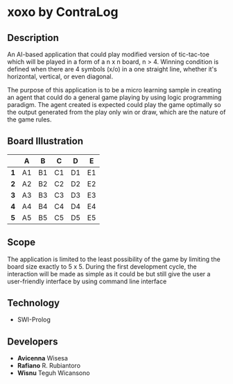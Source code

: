 # **xoxo** by ContraLog

## Description
An AI-based application that could play modified version of tic-tac-toe which will be played in a form of a n x n board, n > 4. Winning condition is defined when there are 4 symbols (x/o) in a one straight line, whether it's horizontal, vertical, or even diagonal.

The purpose of this application is to be a micro learning sample in creating an agent that could do a general game playing by using logic programming paradigm. The agent created is expected could play the game optimally so the output generated from the play only win or draw, which are the nature of the game rules.

## Board Illustration
|  | **A**  | **B**  | **C**  | **D**  | **E**  |
|---|----|----|----|----|----|
| **1** | A1 | B1 | C1 | D1 | E1 |
| **2** | A2 | B2 | C2 | D2 | E2 |
| **3** | A3 | B3 | C3 | D3 | E3 |
| **4** | A4 | B4 | C4 | D4 | E4 |
| **5** | A5 | B5 | C5 | D5 | E5 |

## Scope
The application is limited to the least possibility of the game by limiting the board size exactly to 5 x 5. During the first development cycle, the interaction will be made as simple as it could be but still give the user a user-friendly interface by using command line interface

## Technology
* SWI-Prolog

## Developers
* **Avicenna** Wisesa</br>
* **Rafiano** R. Rubiantoro</br>
* **Wisnu** Teguh Wicansono</br>
